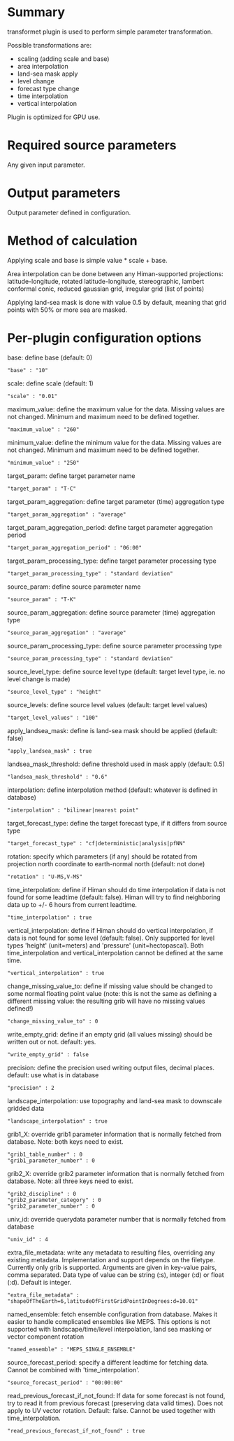 # Summary

transformet plugin is used to perform simple parameter transformation.

Possible transformations are:

* scaling (adding scale and base)
* area interpolation
* land-sea mask apply
* level change
* forecast type change
* time interpolation
* vertical interpolation

Plugin is optimized for GPU use.

# Required source parameters

Any given input parameter.

# Output parameters

Output parameter defined in configuration.

# Method of calculation

Applying scale and base is simple value * scale + base.

Area interpolation can be done between any Himan-supported projections: latitude-longitude, rotated latitude-longitude, stereographic, lambert conformal conic, reduced gaussian grid, irregular grid (list of points)

Applying land-sea mask is done with value 0.5 by default, meaning that grid points with 50% or more sea are masked.

# Per-plugin configuration options

base: define base (default: 0)

    "base" : "10"

scale: define scale (default: 1)

    "scale" : "0.01"

maximum_value: define the maximum value for the data. Missing values are not changed. Minimum and maximum need to be defined together.

    "maximum_value" : "260"

minimum_value: define the minimum value for the data. Missing values are not changed. Minimum and maximum need to be defined together.

    "minimum_value" : "250"

target_param: define target parameter name 

    "target_param" : "T-C"

target_param_aggregation: define target parameter (time) aggregation type

    "target_param_aggregation" : "average"

target_param_aggregation_period: define target parameter aggregation period

    "target_param_aggregation_period" : "06:00"

target_param_processing_type: define target parameter processing type

    "target_param_processing_type" : "standard deviation"

source_param: define source parameter name

    "source_param" : "T-K"

source_param_aggregation: define source parameter (time) aggregation type

    "source_param_aggregation" : "average"

source_param_processing_type: define source parameter processing type

    "source_param_processing_type" : "standard deviation"

source_level_type: define source level type (default: target level type, ie. no level change is made)

    "source_level_type" : "height"

source_levels: define source level values (default: target level values)

    "target_level_values" : "100"

apply_landsea_mask: define is land-sea mask should be applied (default: false)

    "apply_landsea_mask" : true

landsea_mask_threshold: define threshold used in mask apply (default: 0.5)

    "landsea_mask_threshold" : "0.6"

interpolation: define interpolation method (default: whatever is defined in database)

    "interpolation" : "bilinear|nearest point"

target_forecast_type: define the target forecast type, if it differs from source type

    "target_forecast_type" : "cf|deterministic|analysis|pfNN"

rotation: specify which parameters (if any) should be rotated from projection north coordinate to earth-normal north (default: not done)

    "rotation" : "U-MS,V-MS"

time_interpolation: define if Himan should do time interpolation if data is not found for some leadtime (default: false). Himan will try to find neighboring data up to +/- 6 hours from current leadtime.

    "time_interpolation" : true

vertical_interpolation: define if Himan should do vertical interpolation, if data is not found for some level (default: false). Only supported for level types 'height' (unit=meters) and 'pressure' (unit=hectopascal). Both time_interpolation and vertical_interpolation cannot be defined at the same time.

    "vertical_interpolation" : true

change_missing_value_to: define if missing value should be changed to some normal floating point value (note: this is not the same as defining a different missing value: the resulting grib will have no missing values defined!)

    "change_missing_value_to" : 0

write_empty_grid: define if an empty grid (all values missing) should be written out or not. default: yes.

    "write_empty_grid" : false

precision: define the precision used writing output files, decimal places. default: use what is in database

    "precision" : 2

landscape_interpolation: use topography and land-sea mask to downscale gridded data

    "landscape_interpolation" : true

grib1_X: override grib1 parameter information that is normally fetched from database. Note: both keys need to exist.

    "grib1_table_number" : 0
    "grib1_parameter_number" : 0

grib2_X: override grib2 parameter information that is normally fetched from database. Note: all three keys need to exist.

    "grib2_discipline" : 0
    "grib2_parameter_category" : 0
    "grib2_parameter_number" : 0

univ_id: override querydata parameter number that is normally fetched from database

    "univ_id" : 4

extra_file_metadata: write any metadata to resulting files, overriding any existing metadata. Implementation and support depends on the filetype. Currently only grib is supported. Arguments are given in key-value pairs, comma separated. Data type of value can be string (:s), integer (:d) or float (:d). Default is integer.

    "extra_file_metadata" : "shapeOfTheEarth=6,latitudeOfFirstGridPointInDegrees:d=10.01"

named_ensemble: fetch ensemble configuration from database. Makes it easier to handle complicated ensembles like MEPS. This options is not supported with landscape/time/level interpolation, land sea masking or vector component rotation

    "named_ensemble" : "MEPS_SINGLE_ENSEMBLE"

source_forecast_period: specify a different leadtime for fetching data. Cannot be combined with 'time_interpolation'.

    "source_forecast_period" : "00:00:00"

read_previous_forecast_if_not_found: If data for some forecast is not found, try to read it from previous forecast (preserving data valid times). Does not apply to UV vector rotation. Default: false. Cannot be used together with time_interpolation.

    "read_previous_forecast_if_not_found" : true


